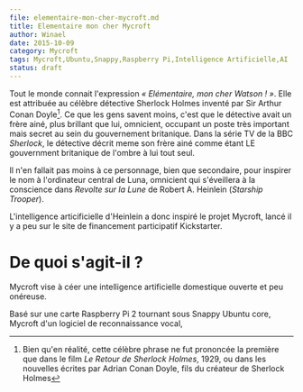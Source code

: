 ```yaml
---
file: elementaire-mon-cher-mycroft.md
title: Elementaire mon cher Mycroft
author: Winael
date: 2015-10-09
category: Mycroft
tags: Mycroft,Ubuntu,Snappy,Raspberry Pi,Intelligence Artificielle,AI
status: draft
---
```


Tout le monde connait l'expression _« Elémentaire, mon cher Watson ! »_. Elle est attribuée au célèbre détective Sherlock Holmes inventé par Sir Arthur Conan Doyle[^1]. Ce que les gens savent moins, c'est que le détective avait un frère ainé, plus brillant que lui, omnicient, occupant un poste très important mais secret au sein du gouvernement britanique. Dans la série TV de la BBC _Sherlock_, le détective décrit meme son frère ainé comme étant LE gouvernment britanique de l'ombre à lui tout seul.

Il n'en fallait pas moins à ce personnage, bien que secondaire, pour inspirer le nom à l'ordinateur central de Luna, omnicient qui s'éveillera à la conscience dans _Revolte sur la Lune_ de Robert A. Heinlein (_Starship Trooper_). 

L'intelligence articificielle d'Heinlein a donc inspiré le projet Mycroft, lancé il y a peu sur le site de financement participatif Kickstarter.

# De quoi s'agit-il ?

Mycroft vise à céer une intelligence artificielle domestique ouverte et peu onéreuse.

Basé sur une carte Raspberry Pi 2 tournant sous Snappy Ubuntu core, Mycroft d'un logiciel de reconnaissance vocal, 




[^1]: Bien qu'en réalité, cette célèbre phrase ne fut prononcée la première que dans le film _Le Retour de Sherlock Holmes_, 1929, ou dans les nouvelles écrites par Adrian Conan Doyle, fils du créateur de Sherlock Holmes